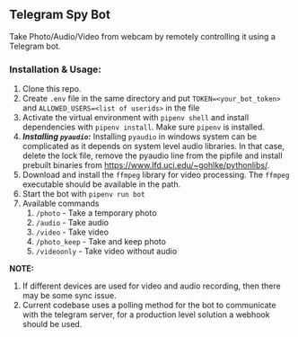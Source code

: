 ## Telegram Spy Bot

Take Photo/Audio/Video from webcam by remotely controlling it using a Telegram bot.


### Installation & Usage:
1. Clone this repo.
1. Create `.env` file in the same directory and put `TOKEN=<your_bot_token>` and `ALLOWED_USERS=<list of userids>` in the file
1. Activate the virtual environment with `pipenv shell` and install dependencies with `pipenv install`. Make sure `pipenv` is installed.
1. _**Installing `pyaudio`:**_ Installing `pyaudio` in windows system can be complicated as it depends on system level audio libraries. In that case, delete the lock file, remove the pyaudio line from the pipfile and install prebuilt binaries from https://www.lfd.uci.edu/~gohlke/pythonlibs/.
1. Download and install the `ffmpeg` library for video processing. The `ffmpeg` executable should be available in the path.
2. Start the bot with `pipenv run bot`
1. Available commands
    1. `/photo` - Take a temporary photo  
    2. `/audio` - Take audio  
    3. `/video` - Take video  
    4. `/photo_keep` - Take and keep photo
    4. `/videoonly` - Take video without audio  

**NOTE:**

1. If different devices are used for video and audio recording, then there may be some sync issue.  
1. Current codebase uses a polling method for the bot to communicate with the telegram server, for a production level solution a webhook should be used.

<!-- cut video with ffmpeg -->
<!-- ffmpeg -ss 00:01:00 -to 00:02:00  -i input.mp4 -c copy output.mp4 -->
